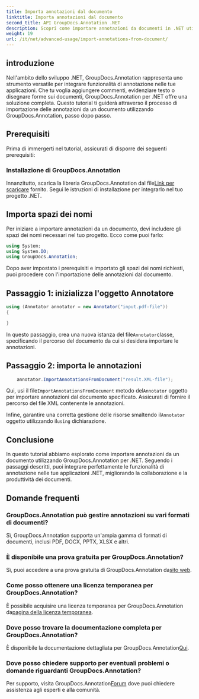 ```yaml
---
title: Importa annotazioni dal documento
linktitle: Importa annotazioni dal documento
second_title: API GroupDocs.Annotation .NET
description: Scopri come importare annotazioni da documenti in .NET utilizzando GroupDocs.Annotation. Segui il nostro tutorial passo passo per un'integrazione perfetta.
weight: 19
url: /it/net/advanced-usage/import-annotations-from-document/
---
```

## introduzione
Nell'ambito dello sviluppo .NET, GroupDocs.Annotation rappresenta uno strumento versatile per integrare funzionalità di annotazione nelle tue applicazioni. Che tu voglia aggiungere commenti, evidenziare testo o disegnare forme sui documenti, GroupDocs.Annotation per .NET offre una soluzione completa. Questo tutorial ti guiderà attraverso il processo di importazione delle annotazioni da un documento utilizzando GroupDocs.Annotation, passo dopo passo.
## Prerequisiti
Prima di immergerti nel tutorial, assicurati di disporre dei seguenti prerequisiti:
### Installazione di GroupDocs.Annotation
 Innanzitutto, scarica la libreria GroupDocs.Annotation dal file[Link per scaricare](https://releases.groupdocs.com/annotation/net/) fornito. Segui le istruzioni di installazione per integrarlo nel tuo progetto .NET.

## Importa spazi dei nomi
Per iniziare a importare annotazioni da un documento, devi includere gli spazi dei nomi necessari nel tuo progetto. Ecco come puoi farlo:

```csharp
using System;
using System.IO;
using GroupDocs.Annotation;
```

Dopo aver impostato i prerequisiti e importato gli spazi dei nomi richiesti, puoi procedere con l'importazione delle annotazioni dal documento.
## Passaggio 1: inizializza l'oggetto Annotatore
```csharp
using (Annotator annotator = new Annotator("input.pdf-file"))
{

}
```
 In questo passaggio, crea una nuova istanza del file`Annotator`classe, specificando il percorso del documento da cui si desidera importare le annotazioni.
## Passaggio 2: importa le annotazioni
```csharp
	annotator.ImportAnnotationsFromDocument("result.XML-file");
```
 Qui, usi il file`ImportAnnotationsFromDocument` metodo del`Annotator` oggetto per importare annotazioni dal documento specificato. Assicurati di fornire il percorso del file XML contenente le annotazioni.

 Infine, garantire una corretta gestione delle risorse smaltendo il`Annotator` oggetto utilizzando il`using` dichiarazione.

## Conclusione
In questo tutorial abbiamo esplorato come importare annotazioni da un documento utilizzando GroupDocs.Annotation per .NET. Seguendo i passaggi descritti, puoi integrare perfettamente le funzionalità di annotazione nelle tue applicazioni .NET, migliorando la collaborazione e la produttività dei documenti.
## Domande frequenti
### GroupDocs.Annotation può gestire annotazioni su vari formati di documenti?
Sì, GroupDocs.Annotation supporta un'ampia gamma di formati di documenti, inclusi PDF, DOCX, PPTX, XLSX e altri.
### È disponibile una prova gratuita per GroupDocs.Annotation?
 Sì, puoi accedere a una prova gratuita di GroupDocs.Annotation da[sito web](https://releases.groupdocs.com/).
### Come posso ottenere una licenza temporanea per GroupDocs.Annotation?
 È possibile acquisire una licenza temporanea per GroupDocs.Annotation da[pagina della licenza temporanea](https://purchase.groupdocs.com/temporary-license/).
### Dove posso trovare la documentazione completa per GroupDocs.Annotation?
 È disponibile la documentazione dettagliata per GroupDocs.Annotation[Qui](https://tutorials.groupdocs.com/annotation/net/).
### Dove posso chiedere supporto per eventuali problemi o domande riguardanti GroupDocs.Annotation?
 Per supporto, visita GroupDocs.Annotation[Forum](https://forum.groupdocs.com/c/annotation/10) dove puoi chiedere assistenza agli esperti e alla comunità.